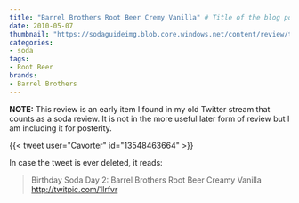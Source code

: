 ```yaml
---
title: "Barrel Brothers Root Beer Cremy Vanilla" # Title of the blog post.
date: 2010-05-07
thumbnail: "https://sodaguideimg.blob.core.windows.net/content/review/thumbs/barrel-brothers-root-beer-cremy-vanilla.jpg"
categories:
- soda
tags:
- Root Beer
brands:
- Barrel Brothers
---
```


**NOTE:** This review is an early item I found in my old Twitter stream that counts as a soda review. It is not in the more useful later form of review but I am including it for posterity.

{{< tweet user="Cavorter" id="13548463664" >}}

In case the tweet is ever deleted, it reads:
> Birthday Soda Day 2: Barrel Brothers Root Beer Creamy Vanilla  http://twitpic.com/1lrfvr